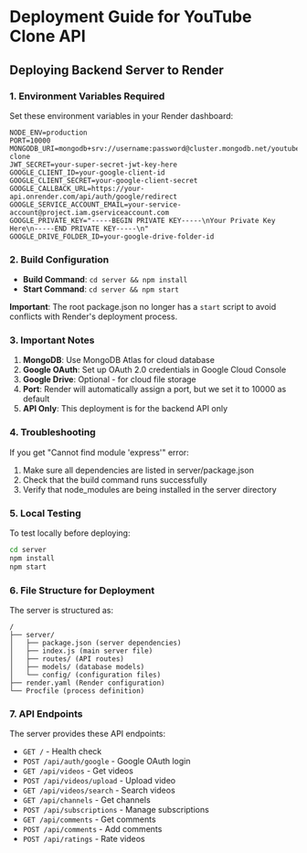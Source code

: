 # Deployment Guide for YouTube Clone API

## Deploying Backend Server to Render

### 1. Environment Variables Required

Set these environment variables in your Render dashboard:

```
NODE_ENV=production
PORT=10000
MONGODB_URI=mongodb+srv://username:password@cluster.mongodb.net/youtube-clone
JWT_SECRET=your-super-secret-jwt-key-here
GOOGLE_CLIENT_ID=your-google-client-id
GOOGLE_CLIENT_SECRET=your-google-client-secret
GOOGLE_CALLBACK_URL=https://your-api.onrender.com/api/auth/google/redirect
GOOGLE_SERVICE_ACCOUNT_EMAIL=your-service-account@project.iam.gserviceaccount.com
GOOGLE_PRIVATE_KEY="-----BEGIN PRIVATE KEY-----\nYour Private Key Here\n-----END PRIVATE KEY-----\n"
GOOGLE_DRIVE_FOLDER_ID=your-google-drive-folder-id
```

### 2. Build Configuration

- **Build Command**: `cd server && npm install`
- **Start Command**: `cd server && npm start`

**Important**: The root package.json no longer has a `start` script to avoid conflicts with Render's deployment process.

### 3. Important Notes

1. **MongoDB**: Use MongoDB Atlas for cloud database
2. **Google OAuth**: Set up OAuth 2.0 credentials in Google Cloud Console
3. **Google Drive**: Optional - for cloud file storage
4. **Port**: Render will automatically assign a port, but we set it to 10000 as default
5. **API Only**: This deployment is for the backend API only

### 4. Troubleshooting

If you get "Cannot find module 'express'" error:
1. Make sure all dependencies are listed in server/package.json
2. Check that the build command runs successfully
3. Verify that node_modules are being installed in the server directory

### 5. Local Testing

To test locally before deploying:
```bash
cd server
npm install
npm start
```

### 6. File Structure for Deployment

The server is structured as:
```
/
├── server/
│   ├── package.json (server dependencies)
│   ├── index.js (main server file)
│   ├── routes/ (API routes)
│   ├── models/ (database models)
│   └── config/ (configuration files)
├── render.yaml (Render configuration)
└── Procfile (process definition)
```

### 7. API Endpoints

The server provides these API endpoints:
- `GET /` - Health check
- `POST /api/auth/google` - Google OAuth login
- `GET /api/videos` - Get videos
- `POST /api/videos/upload` - Upload video
- `GET /api/videos/search` - Search videos
- `GET /api/channels` - Get channels
- `POST /api/subscriptions` - Manage subscriptions
- `GET /api/comments` - Get comments
- `POST /api/comments` - Add comments
- `POST /api/ratings` - Rate videos 